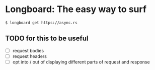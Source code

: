 # Longboard: The easy way to surf

```bash
$ longboard get https://async.rs
```


## TODO for this to be useful
- [ ] request bodies
- [ ] request headers
- [ ] opt into / out of displaying different parts of request and response
